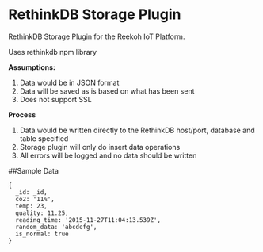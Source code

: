 # RethinkDB Storage Plugin

RethinkDB Storage Plugin for the Reekoh IoT Platform.

Uses rethinkdb npm library

**Assumptions:**

1. Data would be in JSON format
2. Data will be saved as is based on what has been sent
3. Does not support SSL

**Process**

1. Data would be written directly to the RethinkDB host/port, database and table specified
2. Storage plugin will only do insert data operations
3. All errors will be logged and no data should be written


##Sample Data

```
{
  _id: _id,
  co2: '11%',
  temp: 23,
  quality: 11.25,
  reading_time: '2015-11-27T11:04:13.539Z',
  random_data: 'abcdefg',
  is_normal: true
}
```


